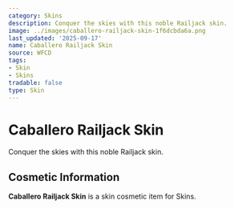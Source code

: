 ```yaml
---
category: Skins
description: Conquer the skies with this noble Railjack skin.
image: ../images/caballero-railjack-skin-1f6dcbda6a.png
last_updated: '2025-09-17'
name: Caballero Railjack Skin
source: WFCD
tags:
- Skin
- Skins
tradable: false
type: Skin
---
```


# Caballero Railjack Skin

Conquer the skies with this noble Railjack skin.

## Cosmetic Information

**Caballero Railjack Skin** is a skin cosmetic item for Skins.

